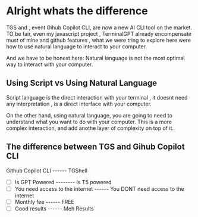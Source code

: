 # Alright whats the difference

TGS and , event Gihub Copilot CLI, are now a new AI CLI tool on the market. TO be fair, even my javascript project , TerminalGPT already encompensate must of mine and github features , what we were tring to explore here were how to use natural language to interact to your computer.

And we have to be honest here: Natural language is not the most optimal way to interact with your computer.

## Using Script vs Using Natural Language

Script language is the direct interaction with your terminal , it doesnt need any interpretation , is a direct interface with your computer.

On the other hand, using natural language, you are going to need to understand what you want to do with your computer. This is a more complex interaction, and add anothe layer of complexity on top of it.

## The difference between TGS and Gihub Copilot CLI

Github Copilot CLI ------ TGShell

- [ ] Is GPT Powered -------- Is T5 powered
- [ ] You need access to the internet ------ You DONT need access to the internet
- [ ] Monthly fee ------ FREE
- [ ] Good results ------ Meh Results
